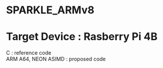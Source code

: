 # SPARKLE_ARMv8
# Target Device : Rasberry Pi 4B
C : reference code   
ARM A64, NEON ASIMD : proposed code
